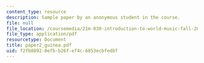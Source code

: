 ```yaml
---
content_type: resource
description: Sample paper by an anonymous student in the course.
file: null
file_location: /coursemedia/21m-030-introduction-to-world-music-fall-2006/f2fb88920efbb26fef4c6853ecbfedbf_paper2_guinea.pdf
file_type: application/pdf
resourcetype: Document
title: paper2_guinea.pdf
uid: f2fb8892-0efb-b26f-ef4c-6853ecbfedbf
---
```

